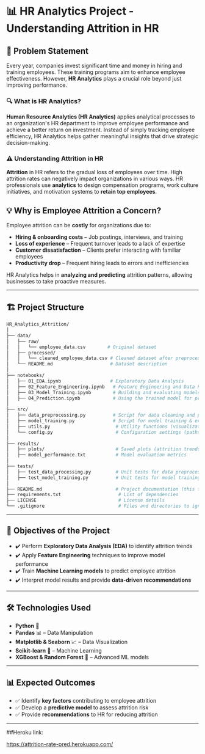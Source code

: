 
# 📊 HR Analytics Project - Understanding Attrition in HR

## 📌 Problem Statement
Every year, companies invest significant time and money in hiring and training employees. These training programs aim to enhance employee effectiveness. However, **HR Analytics** plays a crucial role beyond just improving performance. 

### 🔍 What is HR Analytics?
**Human Resource Analytics (HR Analytics)** applies analytical processes to an organization's HR department to improve employee performance and achieve a better return on investment. Instead of simply tracking employee efficiency, HR Analytics helps gather meaningful insights that drive strategic decision-making.

### ⚠️ Understanding Attrition in HR
**Attrition** in HR refers to the gradual loss of employees over time. High attrition rates can negatively impact organizations in various ways. HR professionals use **analytics** to design compensation programs, work culture initiatives, and motivation systems to **retain top employees**.

## 💡 Why is Employee Attrition a Concern?
Employee attrition can be **costly** for organizations due to:
- **Hiring & onboarding costs** – Job postings, interviews, and training
- **Loss of experience** – Frequent turnover leads to a lack of expertise
- **Customer dissatisfaction** – Clients prefer interacting with familiar employees
- **Productivity drop** – Frequent hiring leads to errors and inefficiencies

HR Analytics helps in **analyzing and predicting** attrition patterns, allowing businesses to take proactive measures.

---

## 🏗️ Project Structure
```bash
HR_Analytics_Attrition/
│
├── data/
│   ├── raw/
│   │   └── employee_data.csv        # Original dataset
│   ├── processed/
│   │   └── cleaned_employee_data.csv # Cleaned dataset after preprocessing
│   └── README.md                     # Dataset description
│
├── notebooks/
│   ├── 01_EDA.ipynb                  # Exploratory Data Analysis
│   ├── 02_Feature_Engineering.ipynb   # Feature Engineering and Data Processing
│   ├── 03_Model_Training.ipynb        # Building and evaluating models
│   ├── 04_Prediction.ipynb            # Using the trained model for predictions
│
├── src/
│   ├── data_preprocessing.py          # Script for data cleaning and processing
│   ├── model_training.py              # Script for model training & evaluation
│   ├── utils.py                        # Utility functions (visualization, metrics, etc.)
│   └── config.py                       # Configuration settings (paths, hyperparameters, etc.)
│
├── results/
│   ├── plots/                          # Saved plots (attrition trends, correlations, etc.)
│   ├── model_performance.txt           # Model evaluation metrics
│
├── tests/
│   ├── test_data_processing.py         # Unit tests for data preprocessing
│   ├── test_model_training.py          # Unit tests for model training
│
├── README.md                           # Project documentation (this file)
├── requirements.txt                     # List of dependencies
├── LICENSE                              # License details
└── .gitignore                           # Files and directories to ignore in Git
```

---


## 🎯 Objectives of the Project
- ✔️ Perform **Exploratory Data Analysis (EDA)** to identify attrition trends  
- ✔️ Apply **Feature Engineering** techniques to improve model performance  
- ✔️ Train **Machine Learning models** to predict employee attrition  
- ✔️ Interpret model results and provide **data-driven recommendations**  

---

## 🛠️ Technologies Used
- **Python** 🐍  
- **Pandas** 📊 – Data Manipulation  
- **Matplotlib & Seaborn** 📈 – Data Visualization  
- **Scikit-learn** 🤖 – Machine Learning  
- **XGBoost & Random Forest** 🌲 – Advanced ML models  

---

## 📊 Expected Outcomes
- ✅ Identify **key factors** contributing to employee attrition  
- ✅ Develop a **predictive model** to assess attrition risk  
- ✅ Provide **recommendations** to HR for reducing attrition

---

##Heroku link:

https://attrition-rate-pred.herokuapp.com/
